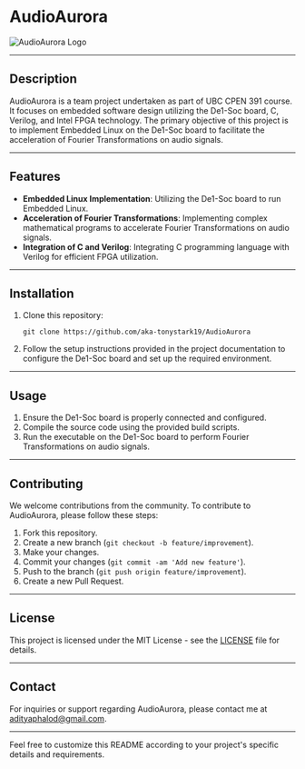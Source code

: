 # AudioAurora

![AudioAurora Logo](link_to_logo.png)

---

## Description

AudioAurora is a team project undertaken as part of UBC CPEN 391 course. It focuses on embedded software design utilizing the De1-Soc board, C, Verilog, and Intel FPGA technology. The primary objective of this project is to implement Embedded Linux on the De1-Soc board to facilitate the acceleration of Fourier Transformations on audio signals.

---

## Features

- **Embedded Linux Implementation**: Utilizing the De1-Soc board to run Embedded Linux.
- **Acceleration of Fourier Transformations**: Implementing complex mathematical programs to accelerate Fourier Transformations on audio signals.
- **Integration of C and Verilog**: Integrating C programming language with Verilog for efficient FPGA utilization.

---

## Installation

1. Clone this repository:

    ```
    git clone https://github.com/aka-tonystark19/AudioAurora
    ```

2. Follow the setup instructions provided in the project documentation to configure the De1-Soc board and set up the required environment.

---

## Usage

1. Ensure the De1-Soc board is properly connected and configured.
2. Compile the source code using the provided build scripts.
3. Run the executable on the De1-Soc board to perform Fourier Transformations on audio signals.

---

## Contributing

We welcome contributions from the community. To contribute to AudioAurora, please follow these steps:

1. Fork this repository.
2. Create a new branch (`git checkout -b feature/improvement`).
3. Make your changes.
4. Commit your changes (`git commit -am 'Add new feature'`).
5. Push to the branch (`git push origin feature/improvement`).
6. Create a new Pull Request.

---

## License

This project is licensed under the MIT License - see the [LICENSE](LICENSE) file for details.

---

## Contact

For inquiries or support regarding AudioAurora, please contact me at [adityaphalod@gmail.com](mailto:adityaphalod@gmail.com).

---

Feel free to customize this README according to your project's specific details and requirements.